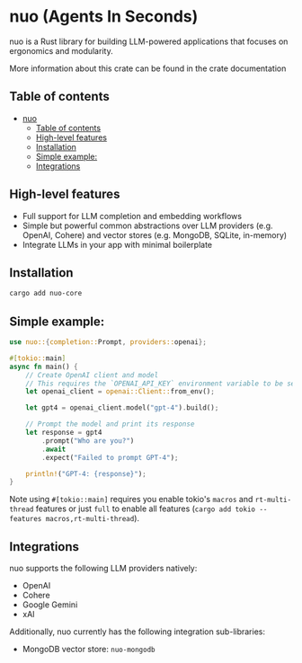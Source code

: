 # nuo (Agents In Seconds)
nuo is a Rust library for building LLM-powered applications that focuses on ergonomics and modularity.

More information about this crate can be found in the crate documentation
## Table of contents

- [nuo](#nuo)
  - [Table of contents](#table-of-contents)
  - [High-level features](#high-level-features)
  - [Installation](#installation)
  - [Simple example:](#simple-example)
  - [Integrations](#integrations)

## High-level features
- Full support for LLM completion and embedding workflows
- Simple but powerful common abstractions over LLM providers (e.g. OpenAI, Cohere) and vector stores (e.g. MongoDB, SQLite, in-memory)
- Integrate LLMs in your app with minimal boilerplate

## Installation
```bash
cargo add nuo-core
```

## Simple example:
```rust
use nuo::{completion::Prompt, providers::openai};

#[tokio::main]
async fn main() {
    // Create OpenAI client and model
    // This requires the `OPENAI_API_KEY` environment variable to be set.
    let openai_client = openai::Client::from_env();

    let gpt4 = openai_client.model("gpt-4").build();

    // Prompt the model and print its response
    let response = gpt4
        .prompt("Who are you?")
        .await
        .expect("Failed to prompt GPT-4");

    println!("GPT-4: {response}");
}
```
Note using `#[tokio::main]` requires you enable tokio's `macros` and `rt-multi-thread` features
or just `full` to enable all features (`cargo add tokio --features macros,rt-multi-thread`).

## Integrations
nuo supports the following LLM providers natively:
- OpenAI
- Cohere
- Google Gemini
- xAI

Additionally, nuo currently has the following integration sub-libraries:
- MongoDB vector store: `nuo-mongodb`
